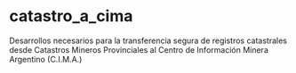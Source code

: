 # catastro_a_cima
Desarrollos necesarios para la transferencia segura de registros catastrales desde Catastros Mineros Provinciales al Centro de Información Minera Argentino (C.I.M.A.)
